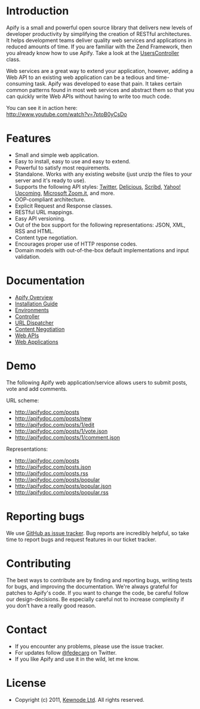 # Introduction

Apify is a small and powerful open source library that delivers new levels of developer 
productivity by simplifying the creation of RESTful architectures. It helps development 
teams deliver quality web services and applications in reduced amounts of time. If you are 
familiar with the Zend Framework, then you already know how to use Apify. Take a look at 
the [UsersController][9] class.

Web services are a great way to extend your application, however, adding a Web API 
to an existing web application can be a tedious and time-consuming task. Apify was 
developed to ease that pain. It takes certain common patterns found in most web services 
and abstract them so that you can quickly write Web APIs without having to write too much 
code.

You can see it in action here:   
http://www.youtube.com/watch?v=7ptoB0yCsDo

# Features

- Small and simple web application.
- Easy to install, easy to use and easy to extend.
- Powerful to satisfy most requirements.
- Standalone. Works with any existing website (just unzip the files to your server and it's ready to use).
- Supports the following API styles: [Twitter][1], [Delicious][2], [Scribd][3], [Yahoo! Upcoming][4], [Microsoft Zoom.it][5], and more.
- OOP-compliant architecture.
- Explicit Request and Response classes.
- RESTful URL mappings.
- Easy API versioning.
- Out of the box support for the following representations: JSON, XML, RSS and HTML.
- Content type negotiation.
- Encourages proper use of HTTP response codes.
- Domain models with out-of-the-box default implementations and input validation.

# Documentation

- [Apify Overview](http://apifydoc.com/posts/3/apify-overview)
- [Installation Guide](http://apifydoc.com/posts/7/installation-guide)
- [Environments](http://apifydoc.com/posts/8/environments)
- [Controller](http://apifydoc.com/posts/17/action-controllers)
- [URL Dispatcher](http://apifydoc.com/posts/18/url-dispatcher)
- [Content Negotiation](http://apifydoc.com/posts/22/content-negotiation)
- [Web APIs](http://apifydoc.com/posts/21/building-a-web-service-api)
- [Web Applications](http://apifydoc.com/posts/20/building-a-web-application)

# Demo

The following Apify web application/service allows users to submit posts, vote and add comments.

URL scheme:

- http://apifydoc.com/posts
- http://apifydoc.com/posts/new
- http://apifydoc.com/posts/1/edit
- http://apifydoc.com/posts/1/vote.json
- http://apifydoc.com/posts/1/comment.json

Representations:

- http://apifydoc.com/posts
- http://apifydoc.com/posts.json
- http://apifydoc.com/posts.rss
- http://apifydoc.com/posts/popular
- http://apifydoc.com/posts/popular.json
- http://apifydoc.com/posts/popular.rss

# Reporting bugs

We use [GitHub as issue tracker][6]. Bug reports are incredibly helpful, so take time to report bugs and request features in our ticket tracker.

# Contributing

The best ways to contribute are by finding and reporting bugs, writing tests for bugs, and improving the documentation. We're always grateful for patches to Apify's code. If you want to change the code, be careful follow our design-decisions. Be especially careful not to increase complexity if you don't have a really good reason.

# Contact

- If you encounter any problems, please use the issue tracker.
- For updates follow [@fedecarg][7] on Twitter.
- If you like Apify and use it in the wild, let me know.

# License

- Copyright (c) 2011, [Kewnode Ltd][8]. All rights reserved.

[1]: https://dev.twitter.com/docs/api
[2]: http://www.delicious.com/help/api
[3]: http://www.scribd.com/developers
[4]: http://upcoming.yahoo.com/services/api/
[5]: http://zoom.it/pages/api/
[6]: https://github.com/apify/apify-library/issues
[7]: https://twitter.com/fedecarg
[8]: http://www.kewnode.com/
[9]: https://github.com/apify/apify-library/blob/master/app/controllers/UsersController.php
